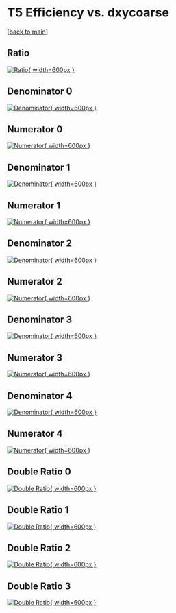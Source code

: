 # T5 Efficiency vs. dxycoarse

[[back to main](./)]



## Ratio

[![Ratio](../mtv/var/T5_loweta_211_-1_eff_dxycoarse.png){ width=600px }](../mtv/var/T5_loweta_211_-1_eff_dxycoarse.pdf)

## Denominator 0

[![Denominator](../mtv/den/T5_loweta_211_-1_eff_dxycoarse_den0.png){ width=600px }](../mtv/den/T5_loweta_211_-1_eff_dxycoarse_den0.pdf)

## Numerator 0

[![Numerator](../mtv/num/T5_loweta_211_-1_eff_dxycoarse_num0.png){ width=600px }](../mtv/num/T5_loweta_211_-1_eff_dxycoarse_num0.pdf)

## Denominator 1

[![Denominator](../mtv/den/T5_loweta_211_-1_eff_dxycoarse_den1.png){ width=600px }](../mtv/den/T5_loweta_211_-1_eff_dxycoarse_den1.pdf)

## Numerator 1

[![Numerator](../mtv/num/T5_loweta_211_-1_eff_dxycoarse_num1.png){ width=600px }](../mtv/num/T5_loweta_211_-1_eff_dxycoarse_num1.pdf)

## Denominator 2

[![Denominator](../mtv/den/T5_loweta_211_-1_eff_dxycoarse_den2.png){ width=600px }](../mtv/den/T5_loweta_211_-1_eff_dxycoarse_den2.pdf)

## Numerator 2

[![Numerator](../mtv/num/T5_loweta_211_-1_eff_dxycoarse_num2.png){ width=600px }](../mtv/num/T5_loweta_211_-1_eff_dxycoarse_num2.pdf)

## Denominator 3

[![Denominator](../mtv/den/T5_loweta_211_-1_eff_dxycoarse_den3.png){ width=600px }](../mtv/den/T5_loweta_211_-1_eff_dxycoarse_den3.pdf)

## Numerator 3

[![Numerator](../mtv/num/T5_loweta_211_-1_eff_dxycoarse_num3.png){ width=600px }](../mtv/num/T5_loweta_211_-1_eff_dxycoarse_num3.pdf)

## Denominator 4

[![Denominator](../mtv/den/T5_loweta_211_-1_eff_dxycoarse_den4.png){ width=600px }](../mtv/den/T5_loweta_211_-1_eff_dxycoarse_den4.pdf)

## Numerator 4

[![Numerator](../mtv/num/T5_loweta_211_-1_eff_dxycoarse_num4.png){ width=600px }](../mtv/num/T5_loweta_211_-1_eff_dxycoarse_num4.pdf)

## Double Ratio 0

[![Double Ratio](../mtv/ratio/T5_loweta_211_-1_eff_dxycoarse_ratio0.png){ width=600px }](../mtv/ratio/T5_loweta_211_-1_eff_dxycoarse_ratio0.pdf)

## Double Ratio 1

[![Double Ratio](../mtv/ratio/T5_loweta_211_-1_eff_dxycoarse_ratio1.png){ width=600px }](../mtv/ratio/T5_loweta_211_-1_eff_dxycoarse_ratio1.pdf)

## Double Ratio 2

[![Double Ratio](../mtv/ratio/T5_loweta_211_-1_eff_dxycoarse_ratio2.png){ width=600px }](../mtv/ratio/T5_loweta_211_-1_eff_dxycoarse_ratio2.pdf)

## Double Ratio 3

[![Double Ratio](../mtv/ratio/T5_loweta_211_-1_eff_dxycoarse_ratio3.png){ width=600px }](../mtv/ratio/T5_loweta_211_-1_eff_dxycoarse_ratio3.pdf)

